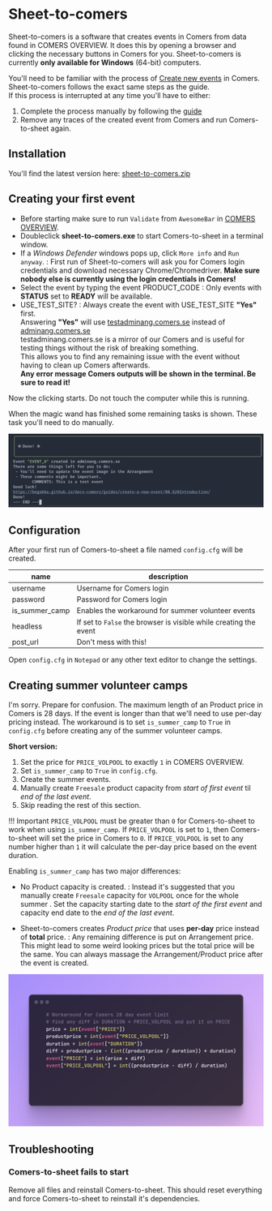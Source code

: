 # Sheet-to-comers

<!-- TODO: rename is_summer_camp to USE_SUMMERCAMP_TWEAKS -->
<!-- TODO: cleanup folder (remove zip, move browser) -->
<!-- TODO: Simplify error: Could not create product with product code: -->

Sheet-to-comers is a software that creates events in Comers from data found in COMERS OVERVIEW.
It does this by opening a browser and clicking the necessary buttons in Comers for you.
Sheet-to-comers is currently **only available for Windows** (64-bit) computers.

You'll need to be familiar with the process of [Create new events](../guides/create-a-new-event/00.%20Introduction.md) in Comers. Sheet-to-comers follows the exact same steps as the guide.  
If this process is interrupted at any time you'll have to either:

1. Complete the process manually by following the [guide](https://begabba.github.io/docs-comers/guides/create-a-new-event/00.%20Introduction/)
2. Remove any traces of the created event from Comers and run Comers-to-sheet again.

## Installation

You'll find the latest version here: [sheet-to-comers.zip](https://drive.google.com/drive/folders/1UXP9iwGZBtSQwa5v9T6ISEFM0oH853NI?usp=sharing)

## Creating your first event

- Before starting make sure to run `Validate` from `AwesomeBar` in [COMERS OVERVIEW](https://docs.google.com/spreadsheets/d/1a2BTf9VfGQlScm0UR8xB2wzFnm_yhQC8VP4iIygmMeM/edit?ts=5c07f01d#gid=1416145104).
- Doubleclick **sheet-to-comers.exe** to start Comers-to-sheet in a terminal window.
- If a *Windows Defender* windows pops up, click `More info` and `Run anyway`.
  : First run of Sheet-to-comers will ask you for Comers login credentials and download necessary Chrome/Chromedriver.
    **Make sure nobody else is currently using the login credentials in Comers!**
- Select the event by typing the event PRODUCT_CODE
  : Only events with **STATUS** set to **READY** will be available.
- USE_TEST_SITE?
  : Always create the event with USE_TEST_SITE **"Yes"** first.  
  Answering **"Yes"** will use [testadminang.comers.se](https://testadminang.comers.se) instead of [adminang.comers.se](https://adminang.comers.se)  
  testadminang.comers.se is a mirror of our Comers and is useful for testing things without the risk of breaking something.  
  This allows you to find any remaining issue with the event without having to clean up Comers afterwards.  
  **Any error message Comers outputs will be shown in the terminal. Be sure to read it!**

Now the clicking starts. Do not touch the computer while this is running.  

When the magic wand has finished some remaining tasks is shown. These task you'll need to do manually.

![img](images/done.png)

## Configuration

After your first run of Comers-to-sheet a file named `config.cfg` will be created.

| name           | description                                                       |
| -------------- | ----------------------------------------------------------------- |
| username       | Username for Comers login                                         |
| password       | Password for Comers login                                         |
| is_summer_camp | Enables the workaround for summer volunteer events                |
| headless       | If set to `False` the browser is visible while creating the event |
| post_url       | Don't mess with this!                                             |

Open `config.cfg` in `Notepad` or any other text editor to change the settings.

## Creating summer volunteer camps

I'm sorry. Prepare for confusion.
The maximum length of an Product price in Comers is 28 days. If the event is longer than that we'll need to use per-day pricing instead.
The workaround is to set `is_summer_camp` to `True` in `config.cfg` before creating any of the summer volunteer camps.

**Short version:**
1. Set the price for `PRICE_VOLPOOL` to exactly `1` in COMERS OVERVIEW.
2. Set `is_summer_camp` to `True` in `config.cfg`.
3. Create the summer events.
4. Manually create `Freesale` product capacity from _start of first event_ til _end of the last event_.
5. Skip reading the rest of this section.

!!! Important
    `PRICE_VOLPOOL` must be greater than `0` for Comers-to-sheet to work when using `is_summer_camp`.
    If `PRICE_VOLPOOL` is set to `1`, then Comers-to-sheet will set the price in Comers to `0`.
    If `PRICE_VOLPOOL` is set to any number higher than `1` it will calculate the per-day price based on the event duration.

Enabling `is_summer_camp` has two major differences:

- No Product capacity is created.
  : Instead it's suggested that you manually create `Freesale` capacity for `VOLPOOL` once for the whole summer . Set the capacity starting date to the _start of the first event_ and capacity end date to the _end of the last event_.

- Sheet-to-comers creates _Product price_ that uses **per-day** price instead of **total** price.
  : Any remaining difference is put on Arrangement price. This might lead to some weird looking prices but the total price will be the same.
    You can always massage the Arrangement/Product price after the event is created.

![img](images/use_summercamp_tweaks.png)


## Troubleshooting

### Comers-to-sheet fails to start

Remove all files and reinstall Comers-to-sheet.
This should reset everything and force Comers-to-sheet to reinstall it's dependencies.

<!-- Next you could try to run Comers-to-sheet from a Windows terminal. -->
<!-- * TODO: Screenshot -->
<!-- * Right-click in Comers-to-sheet folder -->
<!-- * Click open ... -->
<!-- * Write `comers-to-sheet.exe` and press enter -->
<!-- : This will prevent the window from automatically closing and give the opportunity to read any error message. -->
